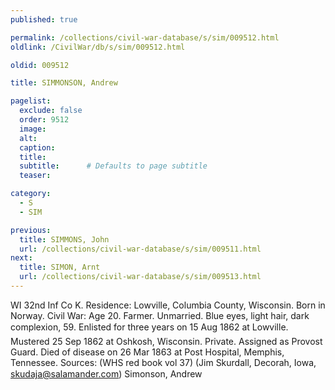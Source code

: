 ```yaml
---
published: true

permalink: /collections/civil-war-database/s/sim/009512.html
oldlink: /CivilWar/db/s/sim/009512.html

oldid: 009512

title: SIMMONSON, Andrew

pagelist:
  exclude: false
  order: 9512
  image: 
  alt:
  caption:
  title:
  subtitle:      # Defaults to page subtitle
  teaser:

category: 
  - S 
  - SIM

previous:
  title: SIMMONS, John
  url: /collections/civil-war-database/s/sim/009511.html  
next:
  title: SIMON, Arnt
  url: /collections/civil-war-database/s/sim/009513.html   
---
```

WI 32nd Inf Co K. Residence: Lowville, Columbia County, Wisconsin. Born in Norway. Civil War: Age 20. Farmer. Unmarried. Blue eyes, light hair, dark complexion, 5&#146;9&#148;. Enlisted for three years on 15 Aug 1862 at Lowville. Mustered 25 Sep 1862 at Oshkosh, Wisconsin. Private. Assigned as Provost Guard. Died of disease on 26 Mar 1863 at Post Hospital, Memphis, Tennessee. Sources: (WHS red book vol 37) (Jim Skurdall, Decorah, Iowa, [skudaja@salamander.com](mailto:skudaja@salamander.com)) &#147;Simonson, Andrew&#148;